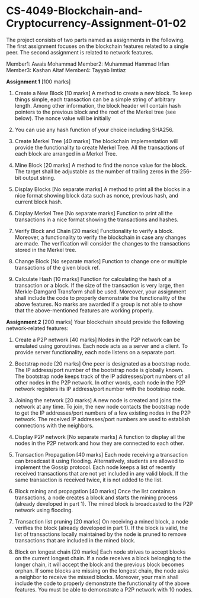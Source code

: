 # CS-4049-Blockchain-and-Cryptocurrency-Assignment-01-02
The project consists of two parts named as assignments in the following. The first assignment focuses on the blockchain features related to a single peer. The second assignment is related to network features.


Member1: Awais Mohammad
Member2: Muhammad Hammad Irfan
Member3: Kashan Altaf
Member4: Tayyab Imtiaz

**Assignment 1** [100 marks]
1. Create a New Block [10 marks]
A method to create a new block. To keep things simple, each transaction can be a simple string
of arbitrary length. Among other information, the block header will contain hash pointers to
the previous block and the root of the Merkel tree (see below). The nonce value will be initially
0. You can use any hash function of your choice including SHA256.
2. Create Merkel Tree [40 marks]
The blockchain implementation will provide the functionality to create Merkel Tree. All the
transactions of each block are arranged in a Merkel Tree.
3. Mine Block [20 marks]
A method to find the nonce value for the block. The target shall be adjustable as the number
of trailing zeros in the 256-bit output string.
4. Display Blocks [No separate marks]
A method to print all the blocks in a nice format showing block data such
as nonce, previous hash, and current block hash.
5. Display Merkel Tree [No separate marks]
Function to print all the transactions in a nice format showing the transactions and hashes.
6. Verify Block and Chain [20 marks]
Functionality to verify a block. Moreover, a functionality to verify the blockchain in case any
changes are made. The verification will consider the changes to the transactions stored in the
Merkel tree.

7. Change Block [No separate marks]
Function to change one or multiple transactions of the given block ref.
8. Calculate Hash [10 marks]
Function for calculating the hash of a transaction or a block. If the size of the transaction is very
large, then Merkle‐Damgard Transform shall be used.
Moreover, your assignment shall include the code to properly demonstrate the functionality of
the above features. No marks are awarded if a group is not able to show that the above-mentioned
features are working properly.

**Assignment 2** [200 marks]
Your blockchain should provide the following network-related features:
1. Create a P2P network [40 marks]
Nodes in the P2P network can be emulated using goroutines. Each node acts as a server and a
client. To provide server functionality, each node listens on a separate port.
2. Bootstrap node [20 marks]
One peer is designated as a bootstrap node. The IP address/port number of the bootstrap
node is globally known. The bootstrap node keeps track of the IP addresses/port numbers of
all other nodes in the P2P network. In other words, each node in the P2P network registers its
IP address/port number with the bootstrap node.
3. Joining the network [20 marks]
A new node is created and joins the network at any time. To join, the new node contacts the
bootstrap node to get the IP addresses/port numbers of a few existing nodes in the P2P network.
The received IP addresses/port numbers are used to establish connections with the neighbors.
4. Display P2P network [No separate marks]
A function to display all the nodes in the P2P network and how they are connected to each
other.
5. Transaction Propagation [40 marks]
Each node receiving a transaction can broadcast it using flooding. Alternatively, students
are allowed to implement the Gossip protocol. Each node keeps a list of recently received
transactions that are not yet included in any valid block. If the same transaction is received
twice, it is not added to the list.
6. Block mining and propagation [40 marks]
Once the list contains n transactions, a node creates a block and starts the mining process
(already developed in part 1). The mined block is broadcasted to the P2P network using
flooding.

7. Transaction list pruning [20 marks]
On receiving a mined block, a node verifies the block (already developed in part 1). If the block
is valid, the list of transactions locally maintained by the node is pruned to remove transactions
that are included in the mined block.
8. Block on longest chain [20 marks]
Each node strives to accept blocks on the current longest chain. If a node receives a block
belonging to the longer chain, it will accept the block and the previous block becomes orphan.
If some blocks are missing on the longest chain, the node asks a neighbor to receive the missed
blocks.
Moreover, your main shall include the code to properly demonstrate the functionality of the above
features. You must be able to demonstrate a P2P network with 10 nodes.
